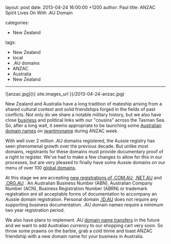 layout: post
date: 2013-04-24 16:00:00 +1200
author: Paul
title: ANZAC Spirit Lives On With .AU Domain

categories:
  - New Zealand

tags:
  - New Zealand
  - local
  - .AU domains
  - ANZAC
  - Australia
  - New Zealand

----

![anzac.jpg]({{ site.images_url }}/2013-04-24-anzac.jpg)

New Zealand and Australia have a long tradition of mateship arising from a shared cultural context and solid friendships forged in the fields of past conflicts. Not only do we share a notable military history, but we also have close [business](http://geniusnet.blogtown.co.nz/2013/04/23/queensland-tech-scene/) and political links with our "cousins" across the Tasman Sea. So, after a long wait, it seems appropriate to be launching  some [Australian domain names](https://iwantmyname.co.nz/domains/com.au-australian-domain-name-registration-for-australia) on [iwantmyname](http://iwantmyname.com.au/) during ANZAC week. 

With well over 2 million .AU domains registered, the Aussie registry has seen phenomenal growth over the previous decade. But unlike most domains, registrants for these domains must provide documentary proof of a right to register. We've had to make a few changes to allow for this in our processes, but are very pleased to finally have some Aussie domains on our menu of over 100 [global domains](https://iwantmyname.co.nz/domains). 

At this stage we are accepting [new registrations of .COM.AU](https://iwantmyname.co.nz/domains/com.au-australian-domain-name-registration-for-australia), [.NET.AU](https://iwantmyname.co.nz/domains/net.au-australian-domain-name-registration-for-australia) and [.ORG.AU](https://iwantmyname.co.nz/domains/org.au-australian-domain-name-registration-for-australia) . An Australian Business Number (ABN), Australian Company Number (ACN), Business Registration Number (ABRN) or trademark registration are all acceptable forms of documentation to accompany an Aussie domain registration. Personal domain [.ID.AU](https://iwantmyname.co.nz/domains/id.au-australian-domain-name-registration-for-australia) does not require any supporting business documentation. .AU domain names require a minimum two year registration period.

We also have plans to implement .AU [domain name transfers](https://iwantmyname.co.nz/domains/domain-transfer) in the future and we want to add Australian currency to our shopping cart very soon. So throw some prawns on the barbie, grab a cold tinnie and toast ANZAC friendship with a new domain name for your business in Australia.
